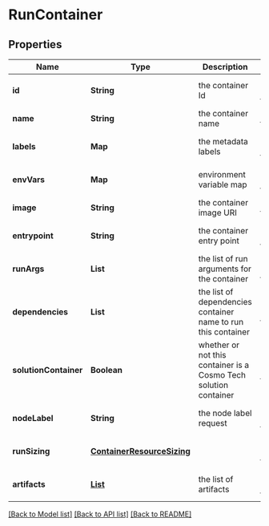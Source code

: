 # RunContainer
## Properties

| Name | Type | Description | Notes |
|------------ | ------------- | ------------- | -------------|
| **id** | **String** | the container Id | [optional] [default to null] |
| **name** | **String** | the container name | [default to null] |
| **labels** | **Map** | the metadata labels | [optional] [default to null] |
| **envVars** | **Map** | environment variable map | [optional] [default to null] |
| **image** | **String** | the container image URI | [default to null] |
| **entrypoint** | **String** | the container entry point | [optional] [default to null] |
| **runArgs** | **List** | the list of run arguments for the container | [optional] [default to null] |
| **dependencies** | **List** | the list of dependencies container name to run this container | [optional] [default to null] |
| **solutionContainer** | **Boolean** | whether or not this container is a Cosmo Tech solution container | [optional] [default to null] |
| **nodeLabel** | **String** | the node label request | [optional] [default to null] |
| **runSizing** | [**ContainerResourceSizing**](ContainerResourceSizing.md) |  | [optional] [default to null] |
| **artifacts** | [**List**](RunContainerArtifact.md) | the list of artifacts | [optional] [default to null] |

[[Back to Model list]](../README.md#documentation-for-models) [[Back to API list]](../README.md#documentation-for-api-endpoints) [[Back to README]](../README.md)

